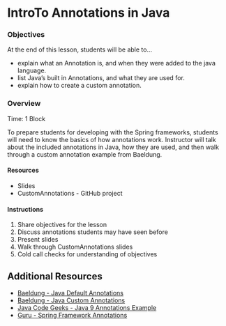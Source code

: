 # IntroTo Annotations in Java

### Objectives
At the end of this lesson, students will be able to...
 * explain what an Annotation is, and when they were added to the java language.
 * list Java’s built in Annotations, and what they are used for.
 * explain how to create a custom annotation.

### Overview
Time: 1 Block

To prepare students for developing with the Spring frameworks, students will need to
know the basics of how annotations work.  Instructor will talk about the included 
annotations in Java, how they are used, and then walk through a custom annotation example 
from Baeldung.

#### Resources
  * Slides
  * CustomAnnotations - GitHub project
  
#### Instructions
  1. Share objectives for the lesson
  1. Discuss annotations students may have seen before
  1. Present slides
  1. Walk through CustomAnnotations slides
  1. Cold call checks for understanding of objectives
  
## Additional Resources
* [Baeldung - Java Default Annotations](https://www.baeldung.com/java-default-annotations)
* [Baeldung - Java Custom Annotations](https://www.baeldung.com/java-custom-annotation)
* [Java Code Geeks - Java 9 Annotations Example](https://examples.javacodegeeks.com/core-java/java-9-annotations-example/)
* [Guru - Spring Framework Annotations](https://springframework.guru/spring-framework-annotations/)

  
  
